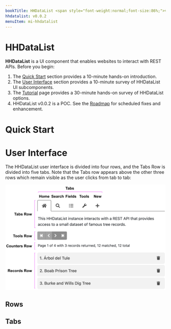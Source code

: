 ```yaml
---
bookTitle: HHDataList <span style="font-weight:normal;font-size:86%;">v0.0.2</span>
hhdatalist: v0.0.2
menuItem: mi-hhdatalist
---
```


# HHDataList

<b>HHDataList</b> is a UI component that enables websites to interact with REST APIs. Before you begin:

1. The [Quick Start](#quick-start) section provides a 10-minute hands-on introduction.
1. The [User Interface](#user-interface) section provides a 10-minute survey of HHDataList UI subcomponents.
1. The [Tutorial](/en/hhdatalist/v0.0.2/tutorial/) page provides a 30-minute hands-on survey of HHDataList options.
1. HHDataList v0.0.2 is a POC. See the [Roadmap](/en/hhdatalist/v0.0.2/roadmap/) for scheduled fixes and enhancement.

# Quick Start

<div id="quick-datalist" class="hh-data-list"></div>
<script>
  var quickOptions = new DLTreesOptions002('quick-datalist');
  new HHDataList(quickOptions);
</script>

# User Interface

The HHDataList user interface is divided into four rows, and the Tabs Row is divided into five tabs. Note that the Tabs row appears above the other three rows which remain visible as the user clicks from tab to tab:

<p><img src="rows-and-tabs.png" class="img-fluid d-block" width=600 loading="lazy"></p>

## Rows

## Tabs
